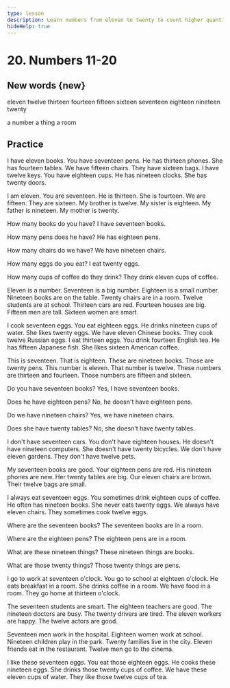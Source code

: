 ```yaml
---
type: lesson
description: Learn numbers from eleven to twenty to count higher quantities and talk about ages, times, and amounts in daily life
hideHelp: true
---
```


# 20. Numbers 11-20

## New words {new}

eleven
twelve
thirteen
fourteen
fifteen
sixteen
seventeen
eighteen
nineteen
twenty

a number
a thing
a room

## Practice

I have eleven books.
You have seventeen pens.
He has thirteen phones.
She has fourteen tables.
We have fifteen chairs.
They have sixteen bags.
I have twelve keys.
You have eighteen cups.
He has nineteen clocks.
She has twenty doors.

I am eleven.
You are seventeen.
He is thirteen.
She is fourteen.
We are fifteen.
They are sixteen.
My brother is twelve.
My sister is eighteen.
My father is nineteen.
My mother is twenty.

How many books do you have?
I have seventeen books.

How many pens does he have?
He has eighteen pens.

How many chairs do we have?
We have nineteen chairs.

How many eggs do you eat?
I eat twenty eggs.

How many cups of coffee do they drink?
They drink eleven cups of coffee.

Eleven is a number.
Seventeen is a big number.
Eighteen is a small number.
Nineteen books are on the table.
Twenty chairs are in a room.
Twelve students are at school.
Thirteen cars are red.
Fourteen houses are big.
Fifteen men are tall.
Sixteen women are smart.

I cook seventeen eggs.
You eat eighteen eggs.
He drinks nineteen cups of water.
She likes twenty eggs.
We have eleven Chinese books.
They cook twelve Russian eggs.
I eat thirteen eggs.
You drink fourteen English tea.
He has fifteen Japanese fish.
She likes sixteen American coffee.

This is seventeen.
That is eighteen.
These are nineteen books.
Those are twenty pens.
This number is eleven.
That number is twelve.
These numbers are thirteen and fourteen.
Those numbers are fifteen and sixteen.

Do you have seventeen books?
Yes, I have seventeen books.

Does he have eighteen pens?
No, he doesn't have eighteen pens.

Do we have nineteen chairs?
Yes, we have nineteen chairs.

Does she have twenty tables?
No, she doesn't have twenty tables.

I don't have seventeen cars.
You don't have eighteen houses.
He doesn't have nineteen computers.
She doesn't have twenty bicycles.
We don't have eleven gardens.
They don't have twelve pets.

My seventeen books are good.
Your eighteen pens are red.
His nineteen phones are new.
Her twenty tables are big.
Our eleven chairs are brown.
Their twelve bags are small.

I always eat seventeen eggs.
You sometimes drink eighteen cups of coffee.
He often has nineteen books.
She never eats twenty eggs.
We always have eleven chairs.
They sometimes cook twelve eggs.

Where are the seventeen books?
The seventeen books are in a room.

Where are the eighteen pens?
The eighteen pens are in a room.

What are these nineteen things?
These nineteen things are books.

What are those twenty things?
Those twenty things are pens.

I go to work at seventeen o'clock.
You go to school at eighteen o'clock.
He eats breakfast in a room.
She drinks coffee in a room.
We have food in a room.
They go home at thirteen o'clock.

The seventeen students are smart.
The eighteen teachers are good.
The nineteen doctors are busy.
The twenty drivers are tired.
The eleven workers are happy.
The twelve actors are good.

Seventeen men work in the hospital.
Eighteen women work at school.
Nineteen children play in the park.
Twenty families live in the city.
Eleven friends eat in the restaurant.
Twelve men go to the cinema.

I like these seventeen eggs.
You eat those eighteen eggs.
He cooks these nineteen eggs.
She drinks those twenty cups of coffee.
We have these eleven cups of water.
They like those twelve cups of tea.
